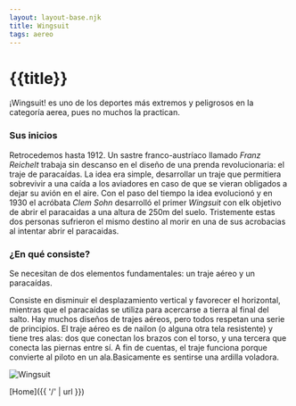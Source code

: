 ```yaml
---
layout: layout-base.njk
title: Wingsuit
tags: aereo
---
```


# {{title}}

¡Wingsuit! es uno de los deportes más extremos y peligrosos en la categoría aerea, pues no muchos la practican.

### Sus inicios
Retrocedemos hasta 1912. Un sastre franco-austríaco llamado _Franz Reichelt_ trabaja sin descanso en el diseño de una prenda revolucionaria: el traje de paracaídas. La idea era simple, desarrollar un traje que permitiera sobrevivir a una caída a los aviadores en caso de que se vieran obligados a dejar su avión en el aire. Con el paso del tiempo la idea evolucionó y en 1930 el acróbata _Clem Sohn_ desarrolló el primer _Wingsuit_ con elk objetivo de abrir el paracaidas a una altura de 250m del suelo. Tristemente estas dos personas sufrieron el mismo destino al morir en una de sus acrobacias al intentar abrir el paracaidas.

### ¿En qué consiste?

Se necesitan de dos elementos fundamentales: un traje aéreo y un paracaídas.

Consiste en disminuir el desplazamiento vertical y favorecer el horizontal, mientras que el paracaídas se utiliza para acercarse a tierra al final del salto. Hay muchos diseños de trajes aéreos, pero todos respetan una serie de principios. El traje aéreo es de nailon (o alguna otra tela resistente) y tiene tres alas: dos que conectan los brazos con el torso, y una tercera que conecta las piernas entre sí. A fin de cuentas, el traje funciona porque convierte al piloto en un ala.Basicamente es sentirse una ardilla voladora.

![Wingsuit](https://tse3.mm.bing.net/th?id=OIP.QABSL0hX_F21oOeomuCPNwHaEK&pid=Api&P=0&h=180)

[Home]({{ '/' | url }})
